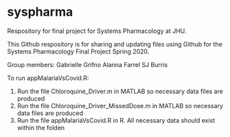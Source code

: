 # syspharma
Respository for final project for Systems Pharmacology at JHU.

This Github respository is for sharing and updating files
using Github for the Systems Pharmacology Final Project
Spring 2020.

Group members:
Gabrielle Grifno
Alanna Farrel
SJ Burris

To run appMalariaVsCovid.R:
1) Run the file Chloroquine_Driver.m in MATLAB so necessary data files are produced
2) Run the file Chloroquine_Driver_MissedDose.m in MATLAB so necessary data files are produced
3) Run the file appMalariaVsCovid.R in R. All necessary data should exist within the folden